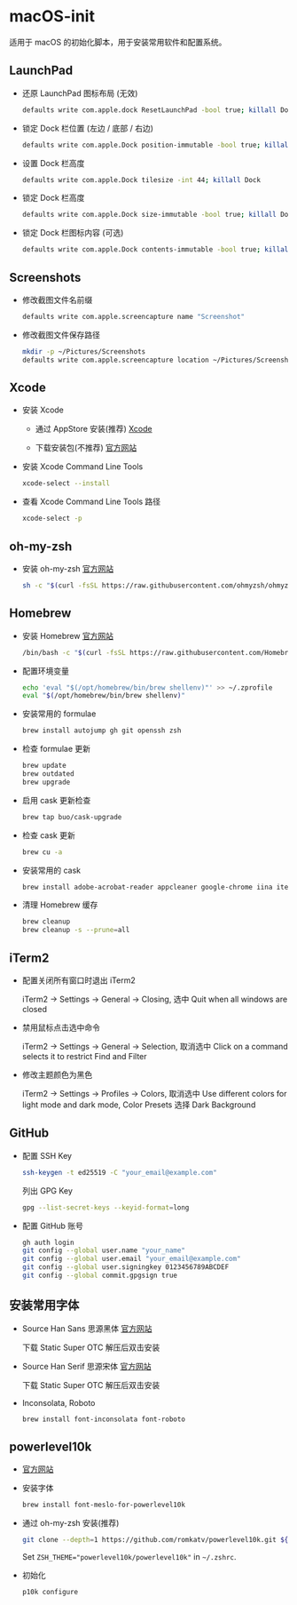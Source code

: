 # macOS-init

适用于 macOS 的初始化脚本，用于安装常用软件和配置系统。

## LaunchPad

- 还原 LaunchPad 图标布局 (无效)

  ```bash
  defaults write com.apple.dock ResetLaunchPad -bool true; killall Dock
  ```

- 锁定 Dock 栏位置 (左边 / 底部 / 右边)

  ```bash
  defaults write com.apple.Dock position-immutable -bool true; killall Dock
  ```

- 设置 Dock 栏高度

  ```bash
  defaults write com.apple.Dock tilesize -int 44; killall Dock
  ```

- 锁定 Dock 栏高度

  ```bash
  defaults write com.apple.Dock size-immutable -bool true; killall Dock
  ```

- 锁定 Dock 栏图标内容 (可选)

  ```bash
  defaults write com.apple.Dock contents-immutable -bool true; killall Dock
  ```

## Screenshots

- 修改截图文件名前缀

  ```bash
  defaults write com.apple.screencapture name "Screenshot"
  ```

- 修改截图文件保存路径

  ```bash
  mkdir -p ~/Pictures/Screenshots
  defaults write com.apple.screencapture location ~/Pictures/Screenshots
  ```

## Xcode

- 安装 Xcode

  - 通过 AppStore 安装(推荐) [Xcode](https://apps.apple.com/us/app/xcode/id497799835?l=zh-Hans-CN&mt=12)

  - 下载安装包(不推荐) [官方网站](https://developer.apple.com/cn/xcode/)

- 安装 Xcode Command Line Tools

  ```bash
  xcode-select --install
  ```

- 查看 Xcode Command Line Tools 路径

  ```bash
  xcode-select -p
  ```

## oh-my-zsh

- 安装 oh-my-zsh [官方网站](https://ohmyz.sh/#install)

  ```bash
  sh -c "$(curl -fsSL https://raw.githubusercontent.com/ohmyzsh/ohmyzsh/master/tools/install.sh)"
  ```

## Homebrew

- 安装 Homebrew [官方网站](https://brew.sh/zh-cn/)

  ```bash
  /bin/bash -c "$(curl -fsSL https://raw.githubusercontent.com/Homebrew/install/HEAD/install.sh)"
  ```

- 配置环境变量

  ```bash
  echo 'eval "$(/opt/homebrew/bin/brew shellenv)"' >> ~/.zprofile
  eval "$(/opt/homebrew/bin/brew shellenv)"
  ```

- 安装常用的 formulae

  ```bash
  brew install autojump gh git openssh zsh
  ```

- 检查 formulae 更新

  ```bash
  brew update
  brew outdated
  brew upgrade
  ```

- 启用 cask 更新检查

  ```bash
  brew tap buo/cask-upgrade
  ```

- 检查 cask 更新

    ```bash
    brew cu -a
    ```

- 安装常用的 cask

  ```bash
  brew install adobe-acrobat-reader appcleaner google-chrome iina iterm2 keka kekaexternalhelper
  ```

- 清理 Homebrew 缓存

  ```bash
  brew cleanup
  brew cleanup -s --prune=all
  ```

## iTerm2

- 配置关闭所有窗口时退出 iTerm2

  iTerm2 -> Settings -> General -> Closing, 选中 Quit when all windows are closed

- 禁用鼠标点击选中命令

  iTerm2 -> Settings -> General -> Selection, 取消选中 Click on a command selects it to restrict Find and Filter

- 修改主题颜色为黑色

  iTerm2 -> Settings -> Profiles -> Colors, 取消选中 Use different colors for light mode and dark mode, Color Presets 选择 Dark Background

## GitHub

- 配置 SSH Key

  ```bash
  ssh-keygen -t ed25519 -C "your_email@example.com"
  ```

  列出 GPG Key

  ```bash
  gpg --list-secret-keys --keyid-format=long
  ```

- 配置 GitHub 账号

  ```bash
  gh auth login
  git config --global user.name "your_name"
  git config --global user.email "your_email@example.com"
  git config --global user.signingkey 0123456789ABCDEF
  git config --global commit.gpgsign true
  ```

## 安装常用字体

- Source Han Sans 思源黑体 [官方网站](https://github.com/adobe-fonts/source-han-sans/releases)

  下载 Static Super OTC 解压后双击安装

- Source Han Serif 思源宋体 [官方网站](https://github.com/adobe-fonts/source-han-serif/releases)

  下载 Static Super OTC 解压后双击安装

- Inconsolata, Roboto

  ```bash
  brew install font-inconsolata font-roboto
  ```

## powerlevel10k

- [官方网站](https://github.com/romkatv/powerlevel10k?tab=readme-ov-file#oh-my-zsh)

- 安装字体

  ```bash
  brew install font-meslo-for-powerlevel10k
  ```

- 通过 oh-my-zsh 安装(推荐)

  ```bash
  git clone --depth=1 https://github.com/romkatv/powerlevel10k.git ${ZSH_CUSTOM:-$HOME/.oh-my-zsh/custom}/themes/powerlevel10k
  ```

  Set `ZSH_THEME="powerlevel10k/powerlevel10k"` in `~/.zshrc`.

- 初始化

  ```bash
  p10k configure
  ```
